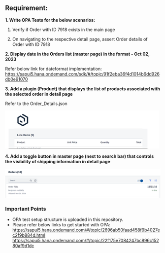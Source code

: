 ## Requirement:

**1. Write OPA Tests for the below scenarios:**

1. Verify if Order with ID 7918 exists in the main page

2. On navigating to the respective detail page, assert Order details of Order with ID 7918

**2. Display date in the Orders list (master page) in the format - Oct 02, 2023** 

Refer below link for dateformat implementation:
https://sapui5.hana.ondemand.com/sdk/#/topic/91f2eba36f4d1014b6dd926db0e91070

**3. Add a plugin (Product) that displays the list of products associated with the selected order in detail page**

Refer to the Order_Details.json

![img_1.png](img_1.png)

**4.  Add a toggle button in master page (next to search bar) that controls the visibility of shipping information in detail page**

![img_4.png](img_4.png)

### Important Points

* OPA test setup structure is uploaded in this repository.
* Please refer below links to get started with OPA:
https://sapui5.hana.ondemand.com/#/topic/2696ab50faad458f9b4027ec2f9b884d.html
https://sapui5.hana.ondemand.com/#/topic/22f175e7084247bc896c15280af9d1dc